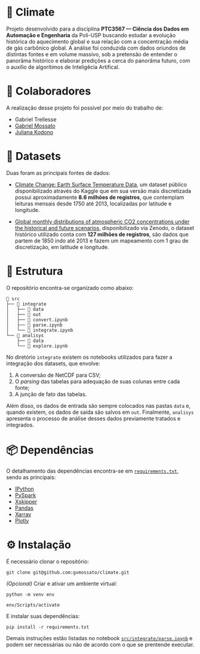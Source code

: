 # 🍂 Climate

Projeto desenvolvido para a disciplina **PTC3567 — Ciência dos Dados em Automação e Engenharia** da Poli-USP buscando estudar a evolução histórica do aquecimento global e sua relação com a concentração média de gás carbônico global. A análise foi conduzida com dados oriundos de distintas fontes e em volume massivo, sob a pretensão de entender o panorâma histórico e elaborar predições a cerca do panorâma futuro, com o auxílio de algorítimos de Inteligêcia Artifical.

# 🧙 Colaboradores

A realização desse projeto foi possível por meio do trabalho de:

* Gabriel Trellesse
* [Gabriel Mossato](https://github.com/gvmossato)
* [Juliana Kodono](https://github.com/julianakodono)

# 💽 Datasets

Duas foram as principais fontes de dados:

* [Climate Change: Earth Surface Temperature Data](https://www.kaggle.com/datasets/berkeleyearth/climate-change-earth-surface-temperature-data), um dataset público disponibilizado através do Kaggle que em sua versão mais discretizada possui aproximadamente **8.6 milhões de registros**, que contemplam leituras mensais desde 1750 até 2013, localizadas por latitude e longitude.

* [Global monthly distributions of atmospheric CO2 concentrations under the historical and future scenarios](https://zenodo.org/record/5021361), disponibilizado via Zenodo, o dataset histórico utilizado conta com **127 milhões de registros**, são dados que partem de 1850 indo até 2013 e fazem um mapeamento com 1 grau de discretização, em latitude e longitude.

# 📁 Estrutura

O repositório encontra-se organizado como abaixo:

```
📁 src
├── 📁 integrate
│   ├── 📁 data
│   ├── 📁 out
│   ├── 🐍 convert.ipynb
│   ├── 🐍 parse.ipynb
│   └── 🐍 integrate.ipynb
└── 📁 analisys
    ├── 📁 data
    └── 🐍 explore.ipynb
```

No diretório `integrate` existem os notebooks utilizados para fazer a integração dos datasets, que envolve:

1. A conversão de NetCDF para CSV;
2. O *parsing* das tabelas para adequação de suas colunas entre cada fonte; 
3. A junção de fato das tabelas.

Além disso, os dados de entrada são sempre colocados nas pastas `data` e, quando existem, os dados de saída são salvos em `out`. Finalmente, `analisys` apresenta o processo de análise desses dados previamente tratados e integrados.

# 📦 Dependências

O detalhamento das dependências encontra-se em [`requirements.txt`](https://github.com/gvmossato/climate/blob/main/requirements.txt), sendo as principais:

* [IPython](https://ipython.org/)
* [PySpark](https://spark.apache.org/docs/latest/api/python/)
* [Xskipper](https://xskipper.io/1.3.0/)
* [Pandas](https://pandas.pydata.org/)
* [Xarray](https://docs.xarray.dev/en/stable/)
* [Plotly](https://plotly.com/python/)

# ⚙️ Instalação

É necessário clonar o repositório:

```
git clone git@github.com:gvmossato/climate.git
```

*(Opcional)* Criar e ativar um ambiente virtual:

```
python -m venv env
```

```
env/Scripts/activate
```

E instalar suas dependências:

```
pip install -r requirements.txt
```

Demais instruções estão listadas no notebook [`src/integrate/parse.ipynb`](https://github.com/gvmossato/climate/blob/main/src/integrate/parse.ipynb) e podem ser necessárias ou não de acordo com o que se prentende executar.
